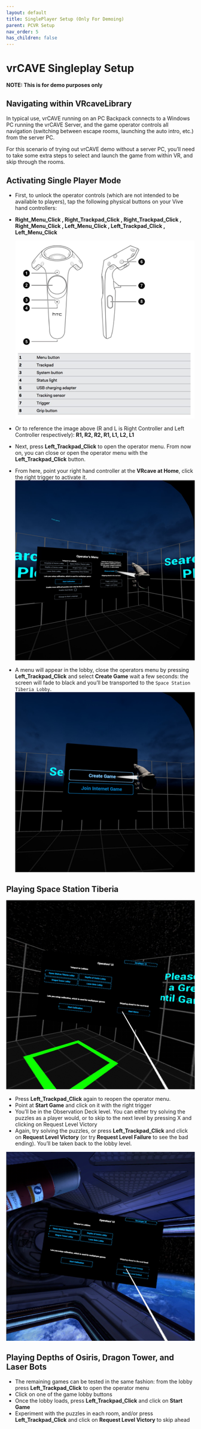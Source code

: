 ```yaml
---
layout: default
title: SinglePlayer Setup (Only For Demoing)
parent: PCVR Setup
nav_order: 5
has_children: false
---
```

# vrCAVE Singleplay Setup


**NOTE: This is for demo purposes only**


## Navigating within VRcaveLibrary

In typical use, vrCAVE running on an PC Backpack connects to a Windows PC running the vrCAVE Server, and the game operator controls all navigation (switching between escape rooms, launching the auto intro, etc.) from the server PC.

For this scenario of trying out vrCAVE demo without a server PC, you’ll need to take some extra steps to select and launch the game from within VR, and skip through the rooms.

## Activating Single Player Mode

- First, to unlock the operator controls (which are not intended to be available to players), tap the following physical buttons on your Vive hand controllers: 


- **Right_Menu_Click , Right_Trackpad_Click , Right_Trackpad_Click , Right_Menu_Click , Left_Menu_Click , Left_Trackpad_Click , Left_Menu_Click**

	
	![](media/ViveButtonMap.jpg)
	
- Or to reference the image above (R and L is Right Controller and Left Controller respectively): **R1, R2, R2, R1, L1, L2, L1**

- Next, press **Left_Trackpad_Click** to open the operator menu. From now on, you can close or open the operator menu with the **Left_Trackpad_Click** button.
- From here, point your right hand controller at the **VRcave at Home**, click the right trigger to activate it.
	![](media/vrcaveLite/SingleplayerMode.jpeg)
	
- A menu will appear in the lobby, close the operators menu by pressing **Left_Trackpad_Click** and select **Create Game** wait a few seconds: the screen will fade to black and you’ll be transported to the `Space Station Tiberia Lobby`.
	![](media/vrcaveLite/OculusCreateGame.jpeg)
	
	
## Playing Space Station Tiberia
![](media/vrcaveLite/StartGameButton.png)

- Press **Left_Trackpad_Click** again to reopen the operator menu.
- Point at **Start Game** and click on it with the right trigger
- You’ll be in the Observation Deck level. You can either try solving the puzzles as a player would, or to skip to the next level by pressing X and clicking on Request Level Victory
- Again, try solving the puzzles, or press **Left_Trackpad_Click** and click on **Request Level Victory** (or try **Request Level Failure** to see the bad ending). You’ll be taken back to the lobby level.

![](media/vrcaveLite/RequestLevelVictory.png)

## Playing Depths of Osiris, Dragon Tower, and Laser Bots
	
- The remaining games can be tested in the same fashion: from the lobby press **Left_Trackpad_Click** to open the operator menu
- Click on one of the game lobby buttons
- Once the lobby loads, press **Left_Trackpad_Click** and click on **Start Game**
- Experiment with the puzzles in each room, and/or press **Left_Trackpad_Click** and click on **Request Level Victory** to skip ahead
